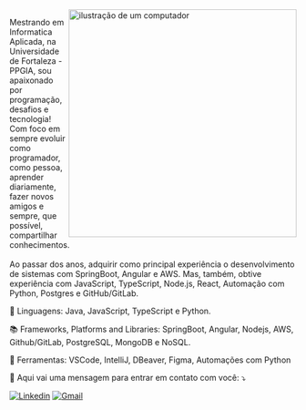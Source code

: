 <img src="https://i2.wp.com/allhtaccess.info/wp-content/uploads/2018/03/programming.gif?fit=1281%2C716&ssl=1" alt="ilustração de um computador" min-width="400px" max-width="400px" width="400px" align="right">

<p align="left"> 
  Mestrando em Informatica Aplicada, na Universidade de Fortaleza - PPGIA, sou apaixonado por programação, desafios e tecnologia! Com foco em sempre evoluir como programador, como pessoa, aprender diariamente, fazer novos amigos e sempre, que possível, compartilhar conhecimentos.
  <br>
  <br>
  Ao passar dos anos, adquirir como principal experiência o desenvolvimento de sistemas com SpringBoot, Angular e AWS. Mas, também, obtive experiência com JavaScript, TypeScript, Node.js, React, Automação com Python, Postgres e GitHub/GitLab.
</p>

<p align="left">
  🦄 Linguagens: Java, JavaScript, TypeScript e Python.
</p>

<p align="left">
  📚 Frameworks, Platforms and Libraries: SpringBoot, Angular, Nodejs, AWS, Github/GitLab, PostgreSQL, MongoDB e NoSQL.
</p>

<p align="left">
  💼 Ferramentas: VSCode, IntelliJ, DBeaver, Figma, Automações com Python
</p>

<p align="left">
  💌 Aqui vai uma mensagem para entrar em contato com você: ⤵️
</p>

[![Linkedin](https://img.shields.io/badge/-LinkedIn-blue?style=flat&logo=Linkedin&logoColor=white)](https://www.linkedin.com/in/jvrodrigs/)
[![Gmail](https://img.shields.io/badge/-Gmail-c14438?style=flat&logo=Gmail&logoColor=white)](mailto:jvrodrigs@gmail.com) 
